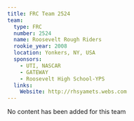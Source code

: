```yaml
---
title: FRC Team 2524
team:
  type: FRC
  number: 2524
  name: Roosevelt Rough Riders
  rookie_year: 2008
  location: Yonkers, NY, USA
  sponsors:
    - UTI, NASCAR
    - GATEWAY
    - Roosevelt High School-YPS
  links:
    Website: http://rhsyamets.webs.com
---
```

No content has been added for this team